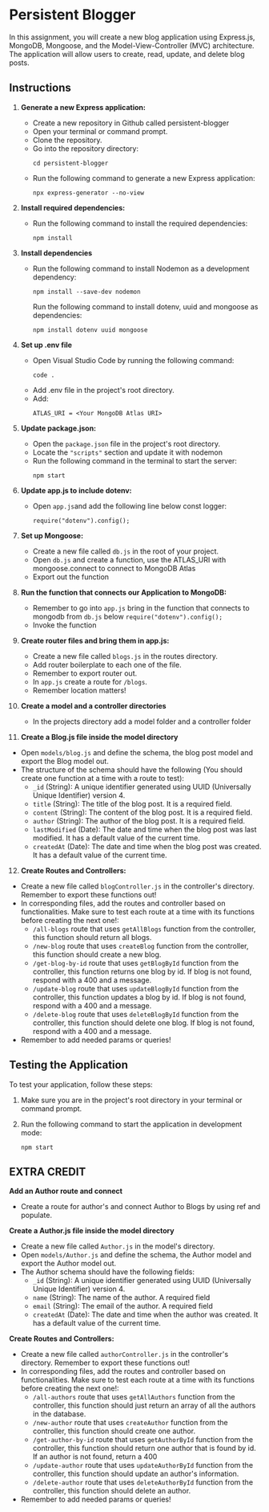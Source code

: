 # Persistent Blogger

In this assignment, you will create a new blog application using Express.js, MongoDB, Mongoose, and the Model-View-Controller (MVC) architecture. The application will allow users to create, read, update, and delete blog posts.

## Instructions

1. **Generate a new Express application:**

   - Create a new repository in Github called persistent-blogger
   - Open your terminal or command prompt.
   - Clone the repository.
   - Go into the repository directory:
     ```
     cd persistent-blogger
     ```
   - Run the following command to generate a new Express application:
     ```
     npx express-generator --no-view
     ```

2. **Install required dependencies:**

   - Run the following command to install the required dependencies:
     ```
     npm install
     ```

3. **Install dependencies**
   - Run the following command to install Nodemon as a development dependency:
     ```
     npm install --save-dev nodemon
     ```
     Run the following command to install dotenv, uuid and mongoose as dependencies:
     ```
     npm install dotenv uuid mongoose
     ```
4. **Set up .env file**

   - Open Visual Studio Code by running the following command:
     ```
     code .
     ```
   - Add .env file in the project's root directory.
   - Add:
     ```
     ATLAS_URI = <Your MongoDB Atlas URI>
     ```

5. **Update package.json:**
   - Open the `package.json` file in the project's root directory.
   - Locate the `"scripts"` section and update it with nodemon
   - Run the following command in the terminal to start the server:
     ```
     npm start
     ```
6. **Update app.js to include dotenv:**
   - Open `app.js`and add the following line below const logger:
     ```
     require("dotenv").config();
     ```
7. **Set up Mongoose:**

   - Create a new file called `db.js` in the root of your project.
   - Open `db.js` and create a function, use the ATLAS_URI with mongoose.connect to connect to MongoDB Atlas
   - Export out the function

8. **Run the function that connects our Application to MongoDB:**

   - Remember to go into `app.js` bring in the function that connects to mongodb from `db.js` below `require("dotenv").config();`
   - Invoke the function

9. **Create router files and bring them in app.js:**

   - Create a new file called `blogs.js` in the routes directory.
   - Add router boilerplate to each one of the file.
   - Remember to export router out.
   - In `app.js` create a route for `/blogs`.
   - Remember location matters!

10. **Create a model and a controller directories**

    - In the projects directory add a model folder and a controller folder

11. **Create a Blog.js file inside the model directory**

- Open `models/blog.js` and define the schema, the blog post model and export the Blog model out.
- The structure of the schema should have the following (You should create one function at a time with a route to test):
  - `_id` (String): A unique identifier generated using UUID (Universally Unique Identifier) version 4.
  - `title` (String): The title of the blog post. It is a required field.
  - `content` (String): The content of the blog post. It is a required field.
  - `author` (String): The author of the blog post. It is a required field.
  - `lastModified` (Date): The date and time when the blog post was last modified. It has a default value of the current time.
  - `createdAt` (Date): The date and time when the blog post was created. It has a default value of the current time.

12. **Create Routes and Controllers:**

- Create a new file called `blogController.js` in the controller's directory. Remember to export these functions out!
- In corresponding files, add the routes and controller based on functionalities. Make sure to test each route at a time with its functions before creating the next one!:
  - `/all-blogs` route that uses `getAllBlogs` function from the controller, this function should return all blogs.
  - `/new-blog` route that uses `createBlog` function from the controller, this function should create a new blog.
  - `/get-blog-by-id` route that uses `getBlogById` function from the controller, this function returns one blog by id. If blog is not found, respond with a 400 and a message.
  - `/update-blog` route that uses `updateBlogById` function from the controller, this function updates a blog by id. If blog is not found, respond with a 400 and a message.
  - `/delete-blog` route that uses `deleteBlogById` function from the controller, this function should delete one blog. If blog is not found, respond with a 400 and a message.
- Remember to add needed params or queries! 

## Testing the Application

To test your application, follow these steps:

1. Make sure you are in the project's root directory in your terminal or command prompt.

2. Run the following command to start the application in development mode:
   ```
   npm start
   ```

## EXTRA CREDIT

**Add an Author route and connect**

- Create a route for author's and connect Author to Blogs by using ref and populate.

**Create a Author.js file inside the model directory**

- Create a new file called `Author.js` in the model's directory.
- Open `models/Author.js` and define the schema, the Author model and export the Author model out.
- The Author schema should have the following fields:
  - `_id` (String): A unique identifier generated using UUID (Universally Unique Identifier) version 4.
  - `name` (String): The name of the author. A required field
  - `email` (String): The email of the author. A required field
  - `createdAt` (Date): The date and time when the author was created. It has a default value of the current time.

**Create Routes and Controllers:**

- Create a new file called `authorController.js` in the controller's directory. Remember to export these functions out!
- In corresponding files, add the routes and controller based on functionalities. Make sure to test each route at a time with its functions before creating the next one!:
  - `/all-authors` route that uses `getAllAuthors` function from the controller, this function should just return an array of all the authors in the database.
  - `/new-author` route that uses `createAuthor` function from the controller, this function should create one author.
  - `/get-author-by-id` route that uses `getAuthorById` function from the controller, this function should return one author that is found by id. If an author is not found, return a 400
  - `/update-author` route that uses `updateAuthorById` function from the controller, this function should update an author's information.
  - `/delete-author` route that uses `deleteAuthorById` function from the controller, this function should delete an author.
- Remember to add needed params or queries!
